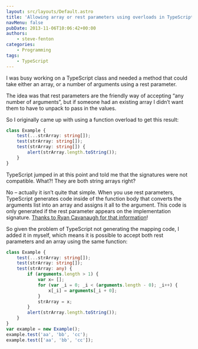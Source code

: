 ```yaml
---
layout: src/layouts/Default.astro
title: 'Allowing array or rest parameters using overloads in TypeScript'
navMenu: false
pubDate: 2013-11-06T10:06:42+00:00
authors:
    - steve-fenton
categories:
    - Programming
tags:
    - TypeScript
---
```


I was busy working on a TypeScript class and needed a method that could take either an array, or a number of arguments using a rest parameter.

The idea was that rest parameters are the friendly way of accepting “any number of arguments”, but if someone had an existing array I didn’t want them to have to unpack to pass in the values.

So I originally came up with using a function overload to get this result:

```typescript
class Example {
    test(...strArray: string[]);
    test(strArray: string[]);
    test(strArray: string[]) {
        alert(strArray.length.toString());
    }
}
```

TypeScript jumped in at this point and told me that the signatures were not compatible. What?! They are both string arrays right?

No – actually it isn’t quite that simple. When you use rest parameters, TypeScript generates code inside of the function body that converts the arguments list into an array and assigns it all to the argument. This code is only generated if the rest parameter appears on the implementation signature. [Thanks to Ryan Cavanaugh for that information](http://stackoverflow.com/questions/19759851/typescript-overload-signature-not-compatible-with-rest-and-array-overloads/)!

So given the problem of TypeScript not generating the mapping code, I added it in myself, which means it is possible to accept both rest parameters and an array using the same function:

```typescript
class Example {
    test(...strArray: string[]);
    test(strArray: string[]);
    test(strArray: any) {
        if (arguments.length > 1) {
            var x= [];
            for (var _i = 0; _i < (arguments.length - 0); _i++) {
                x[_i] = arguments[_i + 0];
            }
            strArray = x;
        }
        alert(strArray.length.toString());
    }
}
var example = new Example();
example.test('aa', 'bb', 'cc');
example.test(['aa', 'bb', 'cc']);
```